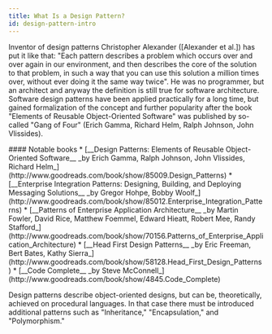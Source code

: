 ```yaml
---
title: What Is a Design Pattern?
id: design-pattern-intro
---
```


Inventor of design patterns Christopher Alexander ([Alexander et al.]) has put it like that:
"Each pattern describes a problem which occurs over and over again in
our environment, and then describes the core of the solution to that
problem, in such a way that you can use this solution a million
times over, without ever doing it the same way twice". He was no programmer,
but an architect and anyway the definition is still true for software
architecture. Software design patterns have been applied practically for a long time, but
gained formalization of the concept and further popularity after the book "Elements of Reusable Object-Oriented Software"
was published by so-called "Gang of Four" (Erich Gamma, Richard Helm, Ralph Johnson, John Vlissides).

<div class="bs-docs-sidenote" markdown="1">
#### Notable books
* [__Design Patterns: Elements of Reusable Object-Oriented Software__ _by Erich Gamma, Ralph Johnson, John Vlissides, Richard Helm_](http://www.goodreads.com/book/show/85009.Design_Patterns)
* [__Enterprise Integration Patterns: Designing, Building, and Deploying Messaging Solutions__ _by Gregor Hohpe, Bobby Woolf_](http://www.goodreads.com/book/show/85012.Enterprise_Integration_Patterns)
* [__Patterns of Enterprise Application Architecture__ _by Martin Fowler, David Rice, Matthew Foemmel, Edward Hieatt, Robert Mee, Randy Stafford_](http://www.goodreads.com/book/show/70156.Patterns_of_Enterprise_Application_Architecture)
* [__Head First Design Patterns__ _by Eric Freeman, Bert Bates, Kathy Sierra_](http://www.goodreads.com/book/show/58128.Head_First_Design_Patterns)
* [__Code Complete__ _by Steve McConnell_](http://www.goodreads.com/book/show/4845.Code_Complete)
</div>

Design patterns describe object-oriented designs, but can be, theoretically,
achieved on procedural languages. In that case there must be introduced
additional patterns such as "Inheritance," "Encapsulation," and "Polymorphism."

